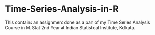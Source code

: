# Time-Series-Analysis-in-R
This contains an assignment done as a part of my Time Series Analysis Course in M. Stat 2nd Year at Indian Statistical Institute, Kolkata.

